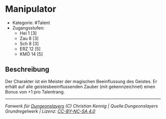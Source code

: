 <!---
Dies ist ein Fanwerk für DUNGEONSLAYERS (C) von Christian Kennig

Quellen:      [Dungeonslayers Grundregelwerk](https://www.f-space.de/ds4/downloads.html)
              [Talentbeschreibungen](https://www.f-space.de/ds4/tools-talentcards.html)
License:      [CC-BY-NC-SA 4.0](https://creativecommons.org/licenses/by-nc-sa/4.0/deed.de)
Richtlinien:  [Fanwerkrichtlinien](https://www.dungeonslayers.net/fanwerk-richtlinien/)
Autor:        Zauberlehrling
-->

  
# Manipulator  
- Kategorie: #Talent  
- Zugangsstufen:  
  - Hei 1 [3]  
  - Zau 8 [3]  
  - Sch 8 [3]  
  - ERZ 12 [5]  
  - KMÖ 14 [5]  

## Beschreibung  
Der Charakter ist ein Meister der magischen Beeinflussung des Geistes. Er erhält auf alle geistesbeeinflussenden Zauber (mit gekennzeichnet) einen Bonus von +1 pro Talentrang.


___  
*Fanwerk für [Dungeonslayers](https://www.dungeonslayers.net/) (C) Christian Kennig | Quelle:Dungeonslayers Grundregelwerk | Lizenz: [CC-BY-NC-SA 4.0](https://creativecommons.org/licenses/by-nc-sa/4.0/deed.de)*  